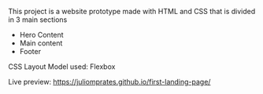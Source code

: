 This project is a website prototype made with HTML and CSS that is divided in 3 main sections

- Hero Content
- Main content
- Footer

CSS Layout Model used: Flexbox

Live preview: https://juliomprates.github.io/first-landing-page/